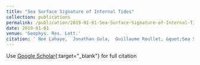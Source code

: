 ```yaml
---
title: "Sea Surface Signature of Internal Tides"
collection: publications
permalink: /publication/2019-01-01-Sea-Surface-Signature-of-Internal-Tides
date: 2019-01-01
venue: 'Geophys. Res. Lett.'
citation: ' Noé Lahaye,  Jonathan Gula,  Guillaume Roullet, &quot;Sea Surface Signature of Internal Tides.&quot; Geophys. Res. Lett., 2019.'
---
```

Use [Google Scholar](https://scholar.google.com/scholar?q=Sea+Surface+Signature+of+Internal+Tides){:target="_blank"} for full citation